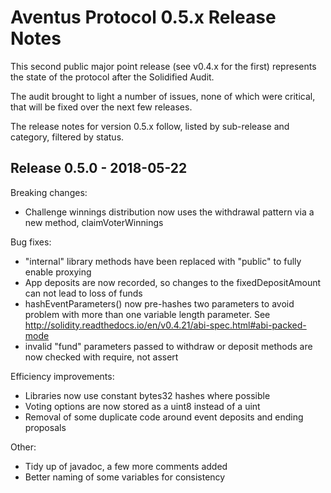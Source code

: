 # Aventus Protocol 0.5.x Release Notes

This second public major point release (see v0.4.x for the first) represents the state of the protocol after the Solidified Audit.

The audit brought to light a number of issues, none of which were critical, that will be fixed over the next few releases.

The release notes for version 0.5.x follow, listed by sub-release and category, filtered by status.

## Release 0.5.0 - 2018-05-22

Breaking changes:
* Challenge winnings distribution now uses the withdrawal pattern via a new method, claimVoterWinnings

Bug fixes:
* "internal" library methods have been replaced with "public" to fully enable proxying
* App deposits are now recorded, so changes to the fixedDepositAmount can not lead to loss of funds
* hashEventParameters() now pre-hashes two parameters to avoid problem with more than one variable length parameter. See http://solidity.readthedocs.io/en/v0.4.21/abi-spec.html#abi-packed-mode
* invalid "fund" parameters passed to withdraw or deposit methods are now checked with require, not assert

Efficiency improvements:
* Libraries now use constant bytes32 hashes where possible
* Voting options are now stored as a uint8 instead of a uint
* Removal of some duplicate code around event deposits and ending proposals

Other:
* Tidy up of javadoc, a few more comments added
* Better naming of some variables for consistency
